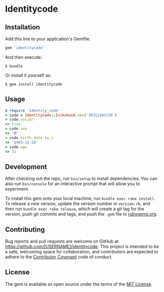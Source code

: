 # Identitycode

## Installation

Add this line to your application's Gemfile:

```ruby
gem 'identitycode'
```

And then execute:

    $ bundle

Or install it yourself as:

    $ gem install identitycode

## Usage

```ruby
$ require 'identity_code'
> code = IdentityCode::Isikukood.new('38312203720')
> code.valid?
=> true
> code.sex
=> 'M'
> code.birth_date.to_s
=> '1983-12-20'
> code.age
=> 31
```

## Development

After checking out the repo, run `bin/setup` to install dependencies. You can also run `bin/console` for an interactive prompt that will allow you to experiment.

To install this gem onto your local machine, run `bundle exec rake install`. To release a new version, update the version number in `version.rb`, and then run `bundle exec rake release`, which will create a git tag for the version, push git commits and tags, and push the `.gem` file to [rubygems.org](https://rubygems.org).

## Contributing

Bug reports and pull requests are welcome on GitHub at https://github.com/[USERNAME]/identitycode. This project is intended to be a safe, welcoming space for collaboration, and contributors are expected to adhere to the [Contributor Covenant](contributor-covenant.org) code of conduct.


## License

The gem is available as open source under the terms of the [MIT License](http://opensource.org/licenses/MIT).
